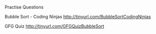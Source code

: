 Practise Questions

Bubble Sort - Coding Ninjas
http://tinyurl.com/BubbleSortCodingNinjas

GFG Quiz 
http://tinyurl.com/GFGQuizBubbleSort
